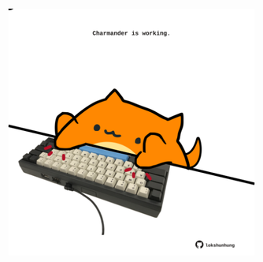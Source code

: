 <!-- built at 23/07/2025, 12:00:39 UTC -->
<p align="center">
  <img width="500" height="500" src="./ReadmeImage.svg">
</p>
